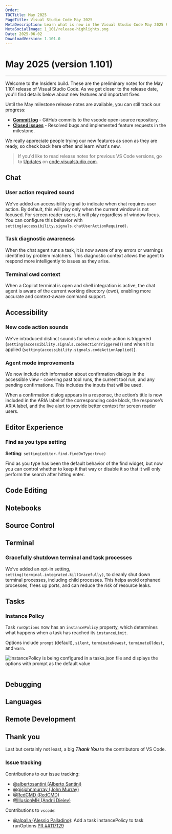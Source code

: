 ```yaml
---
Order:
TOCTitle: May 2025
PageTitle: Visual Studio Code May 2025
MetaDescription: Learn what is new in the Visual Studio Code May 2025 Release (1.101)
MetaSocialImage: 1_101/release-highlights.png
Date: 2025-06-02
DownloadVersion: 1.101.0
---
```

# May 2025 (version 1.101)

<!-- DOWNLOAD_LINKS_PLACEHOLDER -->

---

Welcome to the Insiders build. These are the preliminary notes for the May 1.101 release of Visual Studio Code. As we get closer to the release date, you'll find details below about new features and important fixes.

Until the May milestone release notes are available, you can still track our progress:

* **[Commit log](https://github.com/Microsoft/vscode/commits/main)** - GitHub commits to the vscode open-source repository.
* **[Closed issues](https://github.com/Microsoft/vscode/issues?q=is%3Aissue+is%3Aclosed+milestone%3A%22May+2025%22)** - Resolved bugs and implemented feature requests in the milestone.

We really appreciate people trying our new features as soon as they are ready, so check back here often and learn what's new.

>If you'd like to read release notes for previous VS Code versions, go to [Updates](https://code.visualstudio.com/updates) on [code.visualstudio.com](https://code.visualstudio.com).


## Chat
### User action required sound

We’ve added an accessibility signal to indicate when chat requires user action. By default, this will play only when the current window is not focused. For screen reader users, it will play regardless of window focus. You can configure this behavior with `setting(accessibility.signals.chatUserActionRequired)`.

### Task diagnostic awareness

When the chat agent runs a task, it is now aware of any errors or warnings identified by problem matchers. This diagnostic context allows the agent to respond more intelligently to issues as they arise.

### Terminal cwd context

When a Copilot terminal is open and shell integration is active, the chat agent is aware of the current working directory (cwd), enabling more accurate and context-aware command support.

## Accessibility

### New code action sounds

We’ve introduced distinct sounds for when a code action is triggered (`setting(accessibility.signals.codeActionTriggered)`) and when it is applied (`setting(accessibility.signals.codeActionApplied)`).

### Agent mode improvements

We now include rich information about confirmation dialogs in the accessible view - covering past tool runs, the current tool run, and any pending confirmations. This includes the inputs that will be used.

When a confirmation dialog appears in a response, the action’s title is now included in the ARIA label of the corresponding code block, the response’s ARIA label, and the live alert to provide better context for screen reader users.

## Editor Experience

### Find as you type setting

**Setting**: `setting(editor.find.findOnType:true)`

Find as you type has been the default behavior of the find widget, but now you can control whether to keep it that way or disable it so that it will only perform the search after hitting enter.

## Code Editing

## Notebooks

## Source Control

## Terminal

### Gracefully shutdown terminal and task processes

We’ve added an opt-in setting, `setting(terminal.integrated.killGracefully)`, to cleanly shut down terminal processes, including child processes. This helps avoid orphaned processes, frees up ports, and can reduce the risk of resource leaks.

## Tasks

### Instance Policy

Task `runOptions` now has an `instancePolicy` property, which determines what happens when a task has reached its `instanceLimit`.

Options include `prompt` (default), `silent`, `terminateNewest`, `terminateOldest`, and `warn`.

![instancePolicy is being configured in a tasks.json file and displays the options with prompt as the default value](images/1_101/instancePolicy.png)

```

```

## Debugging

## Languages

## Remote Development

## Thank you

Last but certainly not least, a big _**Thank You**_ to the contributors of VS Code.

### Issue tracking

Contributions to our issue tracking:

* [@albertosantini (Alberto Santini)](https://github.com/albertosantini)
* [@gjsjohnmurray (John Murray)](https://github.com/gjsjohnmurray)
* [@RedCMD (RedCMD)](https://github.com/RedCMD)
* [@IllusionMH (Andrii Dieiev)](https://github.com/IllusionMH)

Contributions to `vscode`:
* [@alpalla (Alessio Palladino)](https://github.com/alpalla): Add a task instancePolicy to task runOptions  [PR ##117129](https://github.com/microsoft/vscode/pull/117129)

<a id="scroll-to-top" role="button" title="Scroll to top" aria-label="scroll to top" href="#"><span class="icon"></span></a>
<link rel="stylesheet" type="text/css" href="css/inproduct_releasenotes.css"/>


